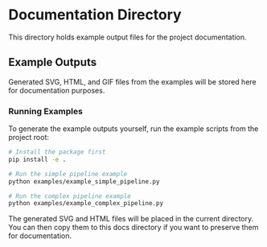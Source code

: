 # Documentation Directory

This directory holds example output files for the project documentation.

## Example Outputs

Generated SVG, HTML, and GIF files from the examples will be stored here for documentation purposes.

### Running Examples

To generate the example outputs yourself, run the example scripts from the project root:

```bash
# Install the package first
pip install -e .

# Run the simple pipeline example
python examples/example_simple_pipeline.py

# Run the complex pipeline example
python examples/example_complex_pipeline.py
```

The generated SVG and HTML files will be placed in the current directory. You can then copy them to this docs directory if you want to preserve them for documentation.